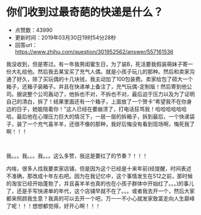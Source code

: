 # 你们收到过最奇葩的快递是什么？
- 点赞数：43990
- 更新时间：2019年03月30日19时54分28秒
- 回答url：https://www.zhihu.com/question/301952562/answer/557161536
<body>
 <p data-pid="_lnNUt-_">我没收到，但是寄过。有一年我男闺蜜生日，为了装B，死活要我假装萌妹子寄一份大礼给他。然后我去某宝买了充气人偶，就是小孩子玩儿的那种。然后和卖家沟通了好久，除了买玩偶的十几块钱，我主动加了100包装费。卖家给包了硕大一个箱子，还箱子装箱子。并且在快递单上备注了，充气玩偶-定制版！然后寄到他公司。据说整个公司轰动了，他拆也不对，不拆也不对，最后迫于压力以及为了证明自己的清白，拆了！结果里面还有一个箱子，上面放了一个贺卡“希望我不在你身边的日子，她能陪着你！”这人已经在要崩溃了，打电话狂骂我！哈哈哈哈哈哈哈，最后他在心理压力巨大的情况下，一层一层的拆箱子，拆到最后，一个快递袋子，装了一个充气喜羊羊，还很不像的那种，我好后悔没有看到现场啊，悔死我了啊！！！</p>
 <p class="ztext-empty-paragraph"><br></p>
 <p data-pid="v-mNW2nk">我。。。我。。。我。。。这么多赞，我这是要红了的节奏？！！！</p>
 <p data-pid="MVeljPlf">内啥，很多人找我要卖家店铺，但是因为这个已经是十来年前(经提醒，时间表述不准确，那改成十年左右吧。因为在我记忆中，这个事情发生在512之前，那时候的淘宝已经开始蓬勃了，并且喜羊羊也真的也在小孩子群体中开始红了。。。)的事儿了，还是手写快递单的年代，这个店铺早就不在了。。。或者我去开一个，然后大家都来照顾我生意？我真的可以去开一个吧，万一一不小心就发家致富走向人生巅峰了呢！！！想想都觉得，好开心啊！！！</p>
</body>